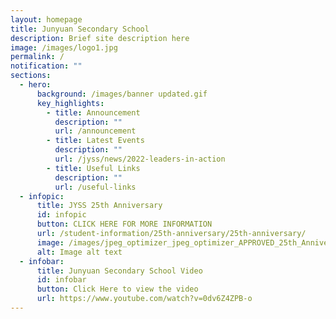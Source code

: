 ```yaml
---
layout: homepage
title: Junyuan Secondary School
description: Brief site description here
image: /images/logo1.jpg
permalink: /
notification: ""
sections:
  - hero:
      background: /images/banner updated.gif
      key_highlights:
        - title: Announcement
          description: ""
          url: /announcement
        - title: Latest Events
          description: ""
          url: /jyss/news/2022-leaders-in-action
        - title: Useful Links
          description: ""
          url: /useful-links
  - infopic:
      title: JYSS 25th Anniversary
      id: infopic
      button: CLICK HERE FOR MORE INFORMATION
      url: /student-information/25th-anniversary/25th-anniversary/
      image: /images/jpeg_optimizer_jpeg_optimizer_APPROVED_25th_Anniversary_Banner__1_.png
      alt: Image alt text
  - infobar:
      title: Junyuan Secondary School Video
      id: infobar
      button: Click Here to view the video
      url: https://www.youtube.com/watch?v=0dv6Z4ZPB-o
---
```

